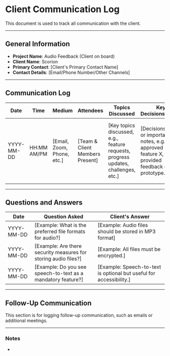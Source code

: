 # Client Communication Log

This document is used to track all communication with the client.

---

## General Information
- **Project Name**: Audio Feedback (Client on board)
- **Client Name**: Scorion
- **Primary Contact**: [Client's Primary Contact Name]
- **Contact Details**: [Email/Phone Number/Other Channels]

---

## Communication Log

| **Date**       | **Time**   | **Medium**          | **Attendees**                                 | **Topics Discussed**                                                                                                    | **Key Decisions/Notes**                                                                                 | **Next Steps/Actions**                                                                                      |
|-----------------|-----------|---------------------|----------------------------------------------|-----------------------------------------------------------------------------------------------------------------------|--------------------------------------------------------------------------------------------------------|-------------------------------------------------------------------------------------------------------------|
| YYYY-MM-DD      | HH:MM AM/PM | [Email, Zoom, Phone, etc.] | [Team & Client Members Present]              | [Key topics discussed, e.g., feature requests, progress updates, challenges, etc.]                                   | [Decisions made or important notes, e.g., client approved feature X, provided feedback on prototype.]  | [Follow-up actions or tasks, e.g., deliver updated prototype by next meeting, prepare technical proposal.] |

---

## Questions and Answers

| **Date**       | **Question Asked**                                                                                  | **Client's Answer**                                                                                                   |
|-----------------|----------------------------------------------------------------------------------------------------|-----------------------------------------------------------------------------------------------------------------------|
| YYYY-MM-DD      | [Example: What is the preferred file formats for audio?]                                  | [Example: Audio files should be stored in MP3 format]                                              |
| YYYY-MM-DD      | [Example: Are there security measures for storing audio files?]              | [Example: All files must be encrypted.]                 |
| YYYY-MM-DD      | [Example: Do you see speech-to-text as a mandatory feature?]              | [Example: Speech-to-text is optional but useful for accessibility.]                   |

---

## Follow-Up Communication
This section is for logging follow-up communication, such as emails or additional meetings.

---

### Notes
- 
